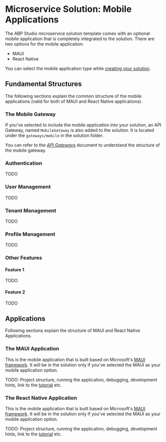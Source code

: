 # Microservice Solution: Mobile Applications

The ABP Studio microservice solution template comes with an optional mobile application that is completely integrated to the solution. There are two options for the mobile application:

* MAUI
* React Native

You can select the mobile application type while [creating your solution](../../quick-starts/microservice.md).

## Fundamental Structures

The following sections explain the common structure of the mobile applications (valid for both of MAUI and React Native applications).

### The Mobile Gateway

If you've selected to include the mobile application into your solution, an API Gateway, named `MobileGateway` is also added to the solution. It is located under the `gateways/mobile` in the solution folder.

You can refer to the *[API Gateways](api-gateways.md)* document to understand the structure of the mobile gateway.

### Authentication

TODO

### User Management

TODO

### Tenant Management

TODO

### Profile Management

TODO

### Other Features

#### Feature 1

TODO

#### Feature 2

TODO

## Applications

Following sections explain the structure of MAUI and React Native Applications.

### The MAUI Application

This is the mobile application that is built based on Microsoft's [MAUI framework](https://learn.microsoft.com/en-us/dotnet/maui). It will be in the solution only if you've selected the MAUI as your mobile application option.

TODO: Project structure, running the application, debugging, development hints, link to the [tutorial](https://docs.abp.io/en/commercial/latest/tutorials/book-store/mobile/maui) etc.

### The React Native Application

This is the mobile application that is built based on Microsoft's [MAUI framework](https://learn.microsoft.com/en-us/dotnet/maui). It will be in the solution only if you've selected the MAUI as your mobile application option.

TODO: Project structure, running the application, debugging, development hints, link to the [tutorial](https://docs.abp.io/en/commercial/latest/tutorials/book-store/mobile/react-native) etc.